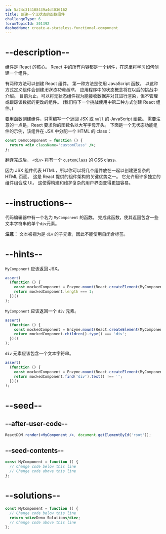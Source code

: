 ```yaml
---
id: 5a24c314108439a4d4036162
title: 创建一个无状态的函数组件
challengeType: 6
forumTopicId: 301392
dashedName: create-a-stateless-functional-component
---
```


# --description--

组件是 React 的核心。 React 中的所有内容都是一个组件，在这里将学习如何创建一个组件。

有两种方法可以创建 React 组件。 第一种方法是使用 JavaScript 函数。 以这种方式定义组件会创建*无状态功能组件*。 应用程序中的状态概念将在以后的挑战中介绍。 目前为止，可以将无状态组件视为能接收数据并对其进行渲染，但不管理或跟踪该数据的更改的组件。 (我们将下一个挑战使用中第二种方式创建 React 组件。)

要用函数创建组件，只需编写一个返回 JSX 或 `null` 的 JavaScript 函数。 需要注意的一点是，React 要求你的函数名以大写字母开头。 下面是一个无状态功能组件的示例，该组件在 JSX 中分配一个 HTML 的 class：

```jsx
const DemoComponent = function () {
  return <div className='customClass' />;
};
```

翻译完成后， `<div>` 将有一个 `customClass` 的 CSS class。

因为 JSX 组件代表 HTML，所以你可以将几个组件放在一起以创建更复杂的 HTML 页面。 这是 React 提供的组件架构的关键优势之一。 它允许用许多独立的组件组合成 UI。 这使得构建和维护复杂的用户界面变得更加容易。

# --instructions--

代码编辑器中有一个名为 `MyComponent` 的函数。 完成此函数，使其返回包含一些文本字符串的单个`div`元素。

**注意：** 文本被视为是 `div` 的子元素，因此不能使用自闭合标签。

# --hints--

`MyComponent` 应该返回 JSX。

```js
assert(
  (function () {
    const mockedComponent = Enzyme.mount(React.createElement(MyComponent));
    return mockedComponent.length === 1;
  })()
);
```

`MyComponent` 应该返回一个 `div` 元素。

```js
assert(
  (function () {
    const mockedComponent = Enzyme.mount(React.createElement(MyComponent));
    return mockedComponent.children().type() === 'div';
  })()
);
```

`div` 元素应该包含一个文本字符串。

```js
assert(
  (function () {
    const mockedComponent = Enzyme.mount(React.createElement(MyComponent));
    return mockedComponent.find('div').text() !== '';
  })()
);
```

# --seed--

## --after-user-code--

```jsx
ReactDOM.render(<MyComponent />, document.getElementById('root'));
```

## --seed-contents--

```jsx
const MyComponent = function () {
  // Change code below this line
  // Change code above this line
};
```

# --solutions--

```jsx
const MyComponent = function () {
  // Change code below this line
  return <div>Demo Solution</div>;
  // Change code above this line
};
```
